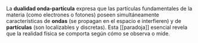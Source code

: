 La **dualidad onda-partícula** expresa que las partículas fundamentales de la materia (como electrones o fotones) poseen simultáneamente características de **ondas** (se propagan en el espacio e interfieren) y de **partículas** (son localizables y discretas). Esta [[paradoja]] esencial revela que la realidad física se comporta según cómo se observa o mide.